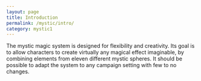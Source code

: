```yaml
---
layout: page
title: Introduction
permalink: /mystic/intro/
category: mystic1
---
```

The mystic magic system is designed for flexibility and creativity. Its
goal is to allow characters to create virtually any magical effect
imaginable, by combining elements from eleven different mystic spheres.
It should be possible to adapt the system to any campaign setting with
few to no changes.
